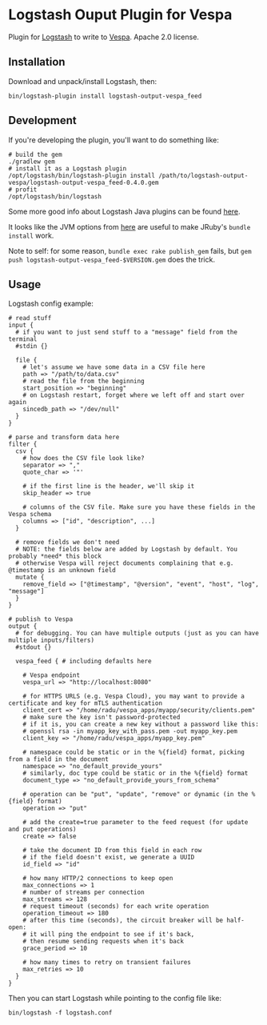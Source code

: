 # Logstash Ouput Plugin for Vespa

Plugin for [Logstash](https://github.com/elastic/logstash) to write to [Vespa](https://vespa.ai). Apache 2.0 license.

## Installation

Download and unpack/install Logstash, then:
```
bin/logstash-plugin install logstash-output-vespa_feed
```

## Development
If you're developing the plugin, you'll want to do something like:
```
# build the gem
./gradlew gem
# install it as a Logstash plugin
/opt/logstash/bin/logstash-plugin install /path/to/logstash-output-vespa/logstash-output-vespa_feed-0.4.0.gem
# profit
/opt/logstash/bin/logstash
```
Some more good info about Logstash Java plugins can be found [here](https://www.elastic.co/guide/en/logstash/current/java-output-plugin.html).

It looks like the JVM options from [here](https://github.com/logstash-plugins/.ci/blob/main/dockerjdk17.env)
are useful to make JRuby's `bundle install` work.

Note to self: for some reason, `bundle exec rake publish_gem` fails, but `gem push logstash-output-vespa_feed-$VERSION.gem`
does the trick.

## Usage

Logstash config example:

```
# read stuff
input {
  # if you want to just send stuff to a "message" field from the terminal
  #stdin {}

  file {
    # let's assume we have some data in a CSV file here
    path => "/path/to/data.csv"
    # read the file from the beginning
    start_position => "beginning"
    # on Logstash restart, forget where we left off and start over again
    sincedb_path => "/dev/null"
  }
}

# parse and transform data here
filter {
  csv {
    # how does the CSV file look like?
    separator => ","
    quote_char => '"'

    # if the first line is the header, we'll skip it
    skip_header => true

    # columns of the CSV file. Make sure you have these fields in the Vespa schema
    columns => ["id", "description", ...]
  }

  # remove fields we don't need
  # NOTE: the fields below are added by Logstash by default. You probably *need* this block
  # otherwise Vespa will reject documents complaining that e.g. @timestamp is an unknown field
  mutate {
    remove_field => ["@timestamp", "@version", "event", "host", "log", "message"]
  }
}

# publish to Vespa
output {
  # for debugging. You can have multiple outputs (just as you can have multiple inputs/filters)
  #stdout {}

  vespa_feed { # including defaults here
  
    # Vespa endpoint
    vespa_url => "http://localhost:8080"
    
    # for HTTPS URLS (e.g. Vespa Cloud), you may want to provide a certificate and key for mTLS authentication
    client_cert => "/home/radu/vespa_apps/myapp/security/clients.pem"
    # make sure the key isn't password-protected
    # if it is, you can create a new key without a password like this:
    # openssl rsa -in myapp_key_with_pass.pem -out myapp_key.pem
    client_key => "/home/radu/vespa_apps/myapp_key.pem"
    
    # namespace could be static or in the %{field} format, picking from a field in the document
    namespace => "no_default_provide_yours"
    # similarly, doc type could be static or in the %{field} format
    document_type => "no_default_provide_yours_from_schema"
    
    # operation can be "put", "update", "remove" or dynamic (in the %{field} format)
    operation => "put"
    
    # add the create=true parameter to the feed request (for update and put operations)
    create => false

    # take the document ID from this field in each row
    # if the field doesn't exist, we generate a UUID
    id_field => "id"

    # how many HTTP/2 connections to keep open
    max_connections => 1
    # number of streams per connection
    max_streams => 128
    # request timeout (seconds) for each write operation
    operation_timeout => 180
    # after this time (seconds), the circuit breaker will be half-open:
    # it will ping the endpoint to see if it's back,
    # then resume sending requests when it's back
    grace_period => 10
    
    # how many times to retry on transient failures
    max_retries => 10
  }
}
```

Then you can start Logstash while pointing to the config file like:
```
bin/logstash -f logstash.conf
```
